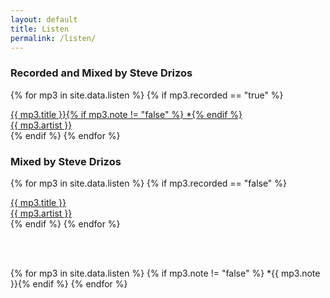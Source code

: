 ```yaml
---
layout: default
title: Listen
permalink: /listen/
---
```


<div class="row mt-2">
  <div class="col">
   <h3>Recorded and Mixed by Steve Drizos</h3> 
  </div>
</div>  

{% for mp3 in site.data.listen %}
  {% if mp3.recorded == "true" %}
<div class="row mt-2">
  <a href="{{ site.url | prepend: site.baseurl }}/assets/mp3/{{ mp3.mp3 }}" target="_blank" type="audio/mp3">
    <div class="col">
      <span class="listen-title">{{ mp3.title }}</span>{% if mp3.note != "false" %} <span>*</span>{% endif %}
    </div>
    <div class="col">
      <span class="listen-artist">{{ mp3.artist }}</span>
    </div>
  </a>
</div>
  {% endif %}
{% endfor %}

<br>

<div class="row mt-2">
  <div class="col">
   <h3>Mixed by Steve Drizos</h3>
  </div>
</div>  

{% for mp3 in site.data.listen %}
  {% if mp3.recorded == "false" %}
<div class="row mt-2">
  <a  href="{{ site.url | prepend: site.baseurl }}/assets/mp3/{{ mp3.mp3 }}" target="_blank" type="audio/mp3">
    <div class="col">
      <span class="listen-title">{{ mp3.title }}</span>   
    </div>
    <div class="col">
      <span class="listen-artist">{{ mp3.artist }}</span>
    </div>
  </a>
</div>
  {% endif %}
{% endfor %}

<br><br>

{% for mp3 in site.data.listen %}
  {% if mp3.note != "false" %}<span> \*{{ mp3.note }}</span>{% endif %}
{% endfor %}


